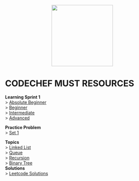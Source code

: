 <p align="center">
        <img src="img/Copy of College Chapters Logo - _Short Name_.png" width=200 height=200> </img>
</p> 



# CODECHEF MUST RESOURCES 
**Learning Sprint 1** <br/>
         > [Absolute Beginner](LearningSprint1/AbsoluteBeginner.md)<br/>
         > [Beginner](LearningSprint1/Beginner.md)<br/>
         > [Intermediate](LearningSprint1/Intermediate.md)<br/>
         > [Advanced](LearningSprint1/Advanced.md)<br/>
         
**Practice Problem**<br/>
         > [Set 1](PracticeProblems/Set1.md)<br/>
         
**Topics**</br>
         > [Linked List](LinkedList/)</br>
         > [Queue](Queue/)</br>
         > [Recursion](Recursion/)</br> 
         > [Binary Tree](BinaryTree/)</br>
**Solutions**<br/>
         > [Leetcode Solutions](LeetcodeSolutions/)</br>
    
